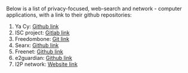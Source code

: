Below is a list of privacy-focused, web-search and network - computer applications, with a link to their github repositories:

1) Ya Cy: [Github link](https://github.com/yacy)
2) ISC project: [Gitlab link](https://gitlab.isc.org/isc-projects/)
3) Freedombone: [Git link](https://freedombone.net/devguide.html#sec-3)
4) Searx: [Github link](https://github.com/asciimoo/searx)
5) Freenet: [Github link](https://github.com/freenet/)
6) e2guardian: [Github link](https://github.com/e2guardian/e2guardian/)
7) I2P network: [Website link](https://geti2p.net/en/download)
